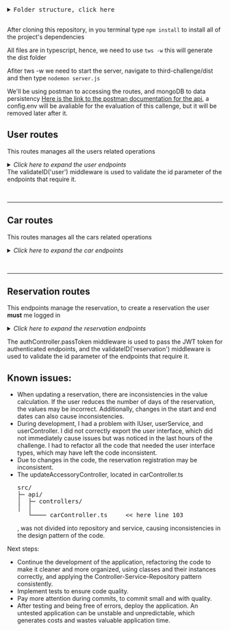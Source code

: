 <pre><details>
<summary>Folder structure, click here</summary>
src/
├─ api/
│  ├─ controllers/
│  │  ├── authController.ts
│  │  ├── carController.ts
│  │  ├── reservationController.ts
│  │  └── userController.ts
│  ├─ helpers/
│  │  ├── errorHandler.ts
│  │  └── validateID.ts
│  ├─ repositories/
│  │  ├── carRepository.ts
│  │  ├── reservationRepository.ts
│  │  └── userRepository.ts
│  ├─ schemas/
│  │  ├── ICar.ts
│  │  ├── IReserve.ts
│  │  └── IUser.ts
│  ├─ services/
│  │  ├── carService.ts
│  │  ├── reservationService.ts
│  │  └── userService.ts
│  └─ routes/
│     ├── carRoutes.ts
│     ├── reservationRoutes.ts
│     └── userRoutes.ts
├─ app.ts
├─ swagger.json
├─ server.ts
├─ .editorconfig
├─ .eslintconfig.js
├─ .gitignore
├─ .prettierrc
├─ config.env
├─ package.json
├─ README.md
└─ tsconfig.json
</details>
</pre>

After cloning this repository, in you terminal type 
``` npm install ``` to install all of the project's dependencies

All files are in typescript, hence, we need to use ```tws -w``` this will generate the dist folder



Afiter tws -w we need to start the server, navigate to third-challenge/dist and then type ```nodemon server.js```



We'll be using postman to accessing the routes, and mongoDB to data persistency
[Here is the link to the postman documentation for the api](https://documenter.getpostman.com/view/25704905/2s93XsXkcn), a config.env will be avaliable for the evaluation of this callenge, but it will be removed later after it.


## User routes

This routes manages all the users related operations

<details>
<summary><strong></strong><em>Click here to expand the user endpoints</em></summary>
<br>
<h3>User endpoints</h3>

- `POST /users `- creates a new user
- `PUT /users/:id `- updates an existing user with the specified `id`
- `DELETE /users/:id `- removes an existing user with the specified `id`
- `GET /users/:id `- retrieves the details of an existing user with the specified `id`
- `GET /users `- lists all existing users
</details>
The validateID('user') middleware is used to validate the id parameter of the endpoints that require it.

<br><hr>
## Car routes

This routes manages all the cars related operations 


<details>
<summary><strong></strong><em>Click here to expand the car endpoints</em></summary>
<br>
<h3>Car endpoints</h3>

- `POST /car` - creates a new car
- `PUT /car/:id` - updates an existing car with the specified `id`
- `DELETE /car/:id` - removes an existing car with the specified `id`
- `GET /car/:id` - retrieves the details of an existing car with the specified `id`
- `GET /car` - lists all existing cars
- `PUT /car/:carId/accessories/:accessoryId` - updates an accessory for an existing car with the specified `carId` and `accessoryId`
</details>

<br><hr>

## Reservation routes

This endpoints manage the reservation, to create a reservation the user **must** me logged in
<details>
<summary><strong></strong><em>Click here to expand the reservation endpoints</em></summary>
<br>
<h3>Reservation endpoints</h3>
 
- `POST /authenticate` - authenticates a user and generates a JWT token
- `POST /reserve` - creates a new reservation
- `PUT /reserve/:id` - updates an existing reservation with the specified id
- `DELETE /reserve/:id` - removes an existing reservation with the specified id
- `GET /reserve/:id` - retrieves the details of an existing reservation with the specified id
- `GET /reserve` - lists all existing reservations


In to create a reserve the user must be authenticated
after authentication the user will recive a token, copy it:
 <li>1</li>
  <div align="center">
<img src="https://user-images.githubusercontent.com/37447545/231020486-e424e732-5e70-4b67-a72c-21b0124f2c09.png" width="960px" />
</div>
 <br>

And then follow this steps to be able to access the reservation routes:
 <li>1</li>
  <div align="center">
<img src="https://user-images.githubusercontent.com/37447545/231020491-e72215db-03d6-4027-998a-cb4b36fd3b2b.png" width="960px" />
</div>
 <br>

</details>

The authController.passToken middleware is used to pass the JWT token for authenticated endpoints, and the validateID('reservation') middleware is used to validate the id parameter of the endpoints that require it.


<h2>Known issues:</h2>

<ul>
  <li>When updating a reservation, there are inconsistencies in the value calculation. If the user reduces the number of days of the reservation, the values may be incorrect. Additionally, changes in the start and end dates can also cause inconsistencies.</li>
  <li>During development, I had a problem with IUser, userService, and userController. I did not correctly export the user interface, which did not immediately cause issues but was noticed in the last hours of the challenge. I had to refactor all the code that needed the user interface types, which may have left the code inconsistent.</li>
  <li>Due to changes in the code, the reservation registration may be inconsistent.</li>
  <li>The updateAccessoryController, located in carController.ts
<pre>src/
├─ api/
│  ├─ controllers/
│  │  
   └──── carController.ts     << here line 103</pre>

, was not divided into repository and service, causing inconsistencies in the design pattern of the code.</li>
</ul>
Next steps:

<ul>
  <li>Continue the development of the application, refactoring the code to make it cleaner and more organized, using classes and their instances correctly, and applying the Controller-Service-Repository pattern consistently.</li>
  <li>Implement tests to ensure code quality.</li>
  <li>Pay more attention during commits, to commit small and with quality.</li>
  <li>After testing and being free of errors, deploy the application. 
  An untested application can be unstable and unpredictable, which generates costs and wastes valuable application time.</li>
</ul>
